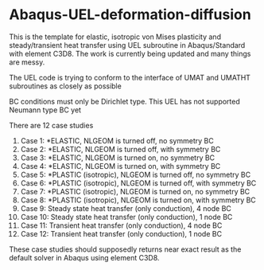 # Abaqus-UEL-deformation-diffusion
This is the template for elastic, isotropic von Mises plasticity and steady/transient heat transfer using UEL subroutine in Abaqus/Standard with element C3D8. 
The work is currently being updated and many things are messy. 

The UEL code is trying to conform to the interface of UMAT and UMATHT subroutines as closely as possible

BC conditions must only be Dirichlet type. This UEL has not supported Neumann type BC yet

There are 12 case studies
1) Case 1: *ELASTIC, NLGEOM is turned off, no symmetry BC
2) Case 2: *ELASTIC, NLGEOM is turned off, with symmetry BC
3) Case 3: *ELASTIC, NLGEOM is turned on, no symmetry BC
4) Case 4: *ELASTIC, NLGEOM is turned on, with symmetry BC
5) Case 5: *PLASTIC (isotropic), NLGEOM is turned off, no symmetry BC
6) Case 6: *PLASTIC (isotropic), NLGEOM is turned off, with symmetry BC
7) Case 7: *PLASTIC (isotropic), NLGEOM is turned on, no symmetry BC
8) Case 8: *PLASTIC (isotropic), NLGEOM is turned on, with symmetry BC
9) Case 9: Steady state heat transfer (only conduction), 4 node BC
10) Case 10:  Steady state heat transfer (only conduction), 1 node BC
11) Case 11: Transient heat transfer (only conduction), 4 node BC
12) Case 12: Transient heat transfer (only conduction), 1 node BC

These case studies should supposedly returns near exact result as the default solver in Abaqus using element C3D8. 
